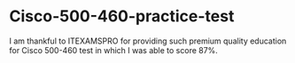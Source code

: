 # Cisco-500-460-practice-test
I am thankful to ITEXAMSPRO for providing such premium quality education for Cisco 500-460 test in which I was able to score 87%.
